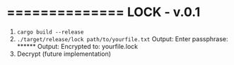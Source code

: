 ==============
 LOCK - v.0.1
==============
1. ```cargo build --release```
2. ```./target/release/lock path/to/yourfile.txt```
          Output: Enter passphrase: ******
          Output: Encrypted to: yourfile.lock
3. Decrypt (future implementation)
